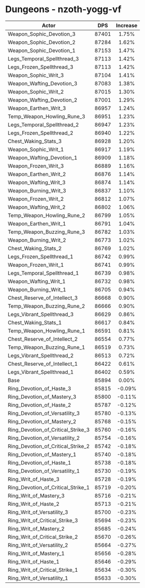 # Dungeons - nzoth-yogg-vf
| Actor | DPS | Increase |
|---|:---:|:---:|
|Weapon_Sophic_Devotion_3|87401|1.75%|
|Weapon_Sophic_Devotion_2|87284|1.62%|
|Weapon_Sophic_Devotion_1|87153|1.47%|
|Legs_Temporal_Spellthread_3|87113|1.42%|
|Legs_Frozen_Spellthread_3|87113|1.42%|
|Weapon_Sophic_Writ_3|87104|1.41%|
|Weapon_Wafting_Devotion_3|87083|1.38%|
|Weapon_Sophic_Writ_2|87015|1.30%|
|Weapon_Wafting_Devotion_2|87001|1.29%|
|Weapon_Earthen_Writ_3|86957|1.24%|
|Temp_Weapon_Howling_Rune_3|86951|1.23%|
|Legs_Temporal_Spellthread_2|86947|1.23%|
|Legs_Frozen_Spellthread_2|86940|1.22%|
|Chest_Waking_Stats_3|86928|1.20%|
|Weapon_Sophic_Writ_1|86917|1.19%|
|Weapon_Wafting_Devotion_1|86909|1.18%|
|Weapon_Frozen_Writ_3|86889|1.16%|
|Weapon_Earthen_Writ_2|86876|1.14%|
|Weapon_Wafting_Writ_3|86874|1.14%|
|Weapon_Burning_Writ_3|86837|1.10%|
|Weapon_Frozen_Writ_2|86812|1.07%|
|Weapon_Wafting_Writ_2|86802|1.06%|
|Temp_Weapon_Howling_Rune_2|86799|1.05%|
|Weapon_Earthen_Writ_1|86791|1.04%|
|Temp_Weapon_Buzzing_Rune_3|86782|1.03%|
|Weapon_Burning_Writ_2|86773|1.02%|
|Chest_Waking_Stats_2|86769|1.02%|
|Legs_Frozen_Spellthread_1|86742|0.99%|
|Weapon_Frozen_Writ_1|86741|0.99%|
|Legs_Temporal_Spellthread_1|86739|0.98%|
|Weapon_Wafting_Writ_1|86732|0.98%|
|Weapon_Burning_Writ_1|86705|0.94%|
|Chest_Reserve_of_Intellect_3|86668|0.90%|
|Temp_Weapon_Buzzing_Rune_2|86666|0.90%|
|Legs_Vibrant_Spellthread_3|86629|0.86%|
|Chest_Waking_Stats_1|86617|0.84%|
|Temp_Weapon_Howling_Rune_1|86591|0.81%|
|Chest_Reserve_of_Intellect_2|86554|0.77%|
|Temp_Weapon_Buzzing_Rune_1|86519|0.73%|
|Legs_Vibrant_Spellthread_2|86513|0.72%|
|Chest_Reserve_of_Intellect_1|86422|0.61%|
|Legs_Vibrant_Spellthread_1|86402|0.59%|
|Base|85894|0.00%|
|Ring_Devotion_of_Haste_3|85815|-0.09%|
|Ring_Devotion_of_Mastery_3|85800|-0.11%|
|Ring_Devotion_of_Haste_2|85787|-0.12%|
|Ring_Devotion_of_Versatility_3|85780|-0.13%|
|Ring_Devotion_of_Mastery_2|85768|-0.15%|
|Ring_Devotion_of_Critical_Strike_3|85760|-0.16%|
|Ring_Devotion_of_Versatility_2|85754|-0.16%|
|Ring_Devotion_of_Critical_Strike_2|85742|-0.18%|
|Ring_Devotion_of_Mastery_1|85740|-0.18%|
|Ring_Devotion_of_Haste_1|85738|-0.18%|
|Ring_Devotion_of_Versatility_1|85730|-0.19%|
|Ring_Writ_of_Haste_3|85728|-0.19%|
|Ring_Devotion_of_Critical_Strike_1|85719|-0.20%|
|Ring_Writ_of_Mastery_3|85716|-0.21%|
|Ring_Writ_of_Haste_2|85713|-0.21%|
|Ring_Writ_of_Versatility_3|85700|-0.23%|
|Ring_Writ_of_Critical_Strike_3|85694|-0.23%|
|Ring_Writ_of_Mastery_2|85685|-0.24%|
|Ring_Writ_of_Critical_Strike_2|85670|-0.26%|
|Ring_Writ_of_Versatility_2|85664|-0.27%|
|Ring_Writ_of_Mastery_1|85656|-0.28%|
|Ring_Writ_of_Haste_1|85646|-0.29%|
|Ring_Writ_of_Critical_Strike_1|85634|-0.30%|
|Ring_Writ_of_Versatility_1|85633|-0.30%|
